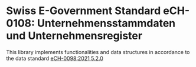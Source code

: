 # Swiss E-Government Standard eCH-0108: Unternehmensstammdaten und Unternehmensregister

This library implements functionalities and data structures in accordance to the
data standard [eCH-0098:2021 5.2.0](https://www.ech.ch/de/ech/ech-0097/5.2.0)
